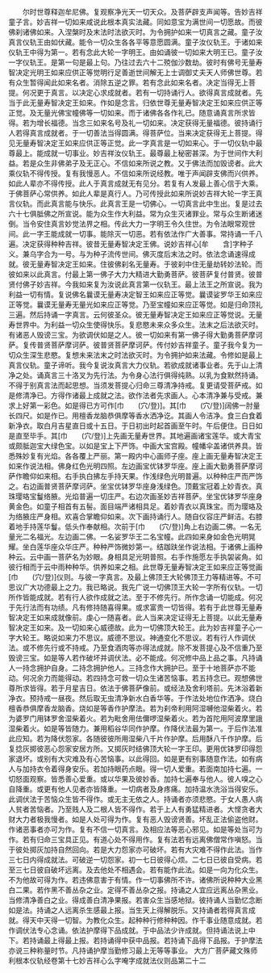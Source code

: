 <!-- { "loadSidebar": true } -->
　　尔时世尊释迦牟尼佛。复观察净光天一切天众。及菩萨辟支声闻等。告妙吉祥童子言。妙吉祥一切如来咸说此根本真实法藏。同如意宝为满世间一切愿故。而彼佛刹诸佛如来。入涅槃时及末法时法欲灭时。为令拥护如来一切真言之藏。童子汝真言仪轨王由如伏藏。能令一切众生各各平等意愿圆满。童子汝仪轨王。于诸如来仪轨王中得为第一。若有念此大轮一字明王。由如诵彼一切如来大明王已。童子汝一字仪轨王。是第一句是最上句。乃往过去六十二殑伽沙数劫。彼时有佛号无量寿智决定光明王如来应供正等觉明行足善逝世间解无上士调御丈夫天人师佛世尊。若有众生暂得闻此如来名者。消除五逆之罪。若有念此如来名者。决定当得无上菩提。何况更于真言。以决定心求成就者。若有一切持诵行人。欲得真言成就者。先当于此无量寿智决定王如来。作如是念言。归依世尊无量寿智决定王如来应供正等正觉。及无量光佛宝幢佛等一切如来。而于诸佛各各作礼已。随意诵真言所求皆得。若为增长福德。当念三如来名号及礼一切如来。决定获得无量福德。彼持诵行人若得真言成就者。于一切善法当得圆满。得菩萨位。当来决定获得无上菩提。得见无量寿智决定王如来应供正等正觉。此一字真言是一切如来心。于一切仪轨中最尊最上。能成就一切事业。妙吉祥汝仪轨王。最尊最上秘密甚深。为于世间作大利益。若是众生非佛弟子及无正心。不信如来所说之教。又于佛法而加毁谤者。此大乘仪轨不得传授。复有我慢恶人。不信如来所说经教。唯于声闻辟支佛而兴供养。如此人辈亦不得传授。此人于真言成就无有见分。若复有人发最上善心信于大乘。于佛菩萨心常供养。如此人辈是真行人。乃可传授此如来所说妙吉祥大轮一字王真言仪轨。而此真言能与快乐。此真言王是一切佛心。一切真言此中生出。复是过去六十七俱胝佛之所宣说。能为众生作大利益。常为众生灭诸罪业。常与众生断诸迷倒。当令安住真言妙觉法界之相。传此大力一字明王令久住世。为令法眼常观世间。此一字王能成就一切事。能除灭一切恶。若有依法作广大善事。常持诵一千八遍。决定获得种种吉祥。彼昔无量寿智决定王佛。说妙吉祥心[牟　　含]字种子义。兼乌字合为一号。与为种子流传世间。佛灭度后末法之时。依法念诵速得成就。彼无量寿智决定王如来。住彼佛刹名无量寿。于彼刹中住无量劫转妙法轮。而彼如来以此真言。付最上第一佛子大力大精进大勤勇菩萨。彼菩萨复付普贤。彼普贤付佛子妙吉祥。今我如来复为汝说此真言第一仪轨王。最上法王之所宣说。我为利益一切有情。复说佛名曩谟无量寿决定智王如来应正等觉。曩谟娑罗华王如来应正等觉。曩谟无量寿无量光如来应正等觉。乃至宝幢如来应正等觉。如是归命顶礼三遍。然后持诵一字真言。云何彼圣众。彼无量寿智决定王如来应正等觉说。无量寿世界中。为利益一切众生使得快乐。复悲愍未来众多众生。法末之后法欲灭时。有诸恶人毁谤三宝。为欲调伏如是之人。彼一切如来有第一佛子得大勤勇菩萨摩诃萨。复传普贤菩萨摩诃萨。彼普贤菩萨摩诃萨。传付妙吉祥童子。童子我今复为一切众生深生悲愍。复想未来法末之时法欲灭时。为令拥护如来法藏。令修如是最上真言仪轨。童子谛听。我今复说汝真言大力仪轨。若欲成就诸事业者。先于山上清净之处。诵真言三十洛叉为先行法。为令身心法行俱得纯熟。以乳为食默然持诵。不得于别真言法而起思想。当须发菩提心归命三尊清净持戒。复更请受菩萨戒。如是修清净已。方得作诸最上成就之法。欲作法者先求画人。心本清净兼与受戒。兼求上好第一彩色。如是得已方可作[巾　　(穴/登)]。其[巾　　(穴/登)]阔佛一肘量长四尺。如是作已。用檀香龙脑恭俱摩等香水洒净讫。其画人令洁净。食三白食着新净衣。取白月吉星直日或十五日。于日初出时起首画至午时。午后便住。日日如是直至毕手。其[巾　　(穴/登)]上先画无量寿世界。其地遍画诸宝莲华。或大青宝或颇胝迦宝大绿色宝。以如是宝上下严饰。中画大宝宫殿。幢幡伞盖诸供养具。皆悉殊妙复有光焰。各各覆上严丽。第一殿内中心画师子座。座上画无量寿智决定王如来作说法相。佛身红色光明四照。左边画宝优钵罗华座。座上画大勤勇菩萨摩诃萨作瞻仰如来相。右手执白拂左手持天果。作浅绿色光明普遍。以种种庄严而严饰之。右边画普贤菩萨摩诃萨。坐宝优钵罗华座身浅绿色。顶戴宝冠着上妙青衣。真珠璎珞宝鬘络腋。光焰普遍一切庄严。右边次画圣妙吉祥菩萨。坐宝优钵罗华座身黄金色。如童子相首有五髻。面目端严诸相具足。着妙青衣以真珠宝。而为璎珞及为络腋庄严身相。欢喜合掌瞻仰如来。次下画持诵行人。随自仪容庄严鲜洁。右膝着地手持莲华鬘。低头作奉献相。次前于[巾　　(穴/登)]角上右边画二佛。一名无量光二名福光。左边画二佛。一名娑罗华王二名宝幢。此四如来身如金色光明晃耀。坐白莲华座众华庄严。种种严饰微妙第一。结跏趺坐作说法相。于诸佛上画种种云。云中画一菩萨名为妙眼。身相具足光明普照。右手作施愿左手执袈裟角。如彼行相而于云中雨种种华。供养如来之相。此世尊无量寿智决定王如来应正等觉画[巾　　(穴/登)]仪则。与彼一字真言。及最上佛顶王大轮佛顶王力等精进等。不可思议广大功德最上之力。我已略说。我先广说一切佛顶王大轮一字所有仪轨。一切所作皆能成就。若有行人欲作成就之法。至于不修先行。所作念诵一切能成。何况于先行法而有功绩。凡有修持随喜得果。或求富贵一切皆得。若有于此世尊无量寿智决定王如来成就像前。虔心一随喜者。此人当来决定证得无上菩提。以此无量寿智决定王如来。及一切如来心威德故。此为一切佛顶大轮王。此为妙吉祥童子心一字大轮王。略说如来力不思议。威德不思议。神通变化不思议。若有行人作调伏法。或不修先行或不持戒。乃至食酒肉等亦得法成就。除不发菩提心及不信重乃至毁谤三宝。如是等人若作破坏并调伏法。必不能成。何况修中品上品之事。凡持诵人一持念拥护自身。二持念拥护他人。三持念作大拥护已。至于十地菩萨亦不能动。何况余力而能得动。若四持念可救一切众生诸苦恼事。若五持念已。观想佛世尊所求皆得。若于月星吉日。依法于佛菩萨像前。或经法及舍利塔前。先沐浴着新净衣。预持戒一昼夜。然后取无虫清净新水白香华等。于作法处地位作洒净。烧白檀香恭俱摩香龙脑香。烧如是等香作护摩法。若为刹帝利用阿湿嚩他湿柴着火。若为婆罗门用钵罗舍湿柴着火。若为毗舍用佉儞啰湿柴着火。若为首陀用阿波摩里誐湿柴着火。如是等皆随力。兼用稻谷华同作护摩。作降伏法最为第一。于后作法准此应知。若为降伏怨家。各随彼彼所用湿柴八千片作护摩。后用酥八千作护摩。后复捻灰掷彼恶心怨家安居方所。又掷灰时结佛顶大轮一字王印。更用优钵罗印得怨家退坏。或别有大灾难及有心苦恼事。以此得回。如是更有别事随意作法。如有病人与加持衣令着得身安乐。若加持眼药点眼。得一切人爱重。若面南加持七遍。一切怒面观察。皆悉善心爱重。或以华果及彼妙香。加持七遍奉与他人。彼人嗅之心自降重。或更有他人见者亦皆降重。一切病者及身疼痛。加持温水洗浴当得安乐。此调伏法于苦恼众生皆不得作。或无主无依之人。持诵者亦须悲愍。于女人愚人病人贫者苦恼者。乃至贱人及二根人皆不得作。若于上人有勇猛精进者。大悭贪者大财大力者极我慢者。如是人处可得为作。复有恶人毁谤贤善。坏乱正法偷盗他财。作诸恶事者亦可为作。复有不信一切真言。及相应法等恶心邪见。如是等处当可为作。若有归命三宝具正见。有道心处不得用作。复有法若有远离佛僧常作嗔怒。当于彼处掷灰加持自然回向。若是大力怨家亦可破坏。若有大灾难不得作此法。当作三七日内得成就法。可破逆一切怨家。初一七日彼得心烦。二七日已彼自受病。若至三七日彼自破坏远离。及去他处不相遇会。若有能作此法。如是一向为化众生。不为他故可得为作。若违佛意害于有情。作一切事佛所不许。诸佛所说种种大业黑白二果。若作黑不善丛杂之业。定得不善丛杂之报。持诵之人宜应远离丛杂黑业。当修清净善白之业。得成善白清净果报。若害众生当感地狱。彼持诵人当勤忆念断如是法。持诵之人远离杀生感最上报。当生天上得解脱乐。又持诵者若得真言成就。得天中天得一切智。为教化众生。起种种行修种种因。作千事业随意成就。若作调伏法专心念诵。依法护摩得下品成就。于中品法少许成就。但持诵法说上中下。若持诵最上得最上报。若持诵得中获中品报。若持诵下品得下品报。于护摩法亦说三种称量时节。凡持诵护摩当勤修习最上无等等事业。
大方广菩萨藏文殊师利根本仪轨经卷第十七妙吉祥心么字唵字成就法仪则品第二十二
